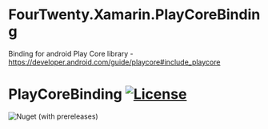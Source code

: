 # FourTwenty.Xamarin.PlayCoreBinding
Binding for android Play Core library - https://developer.android.com/guide/playcore#include_playcore

# PlayCoreBinding <a href="https://github.com/4TwentySolutions"><img alt="License" src="https://img.shields.io/static/v1?label=GitHub&message=4TwentySolutions&color=533daf"/></a>

![Nuget (with prereleases)](https://img.shields.io/nuget/vpre/FourTwenty.Xamarin.PlayCoreBinding)
